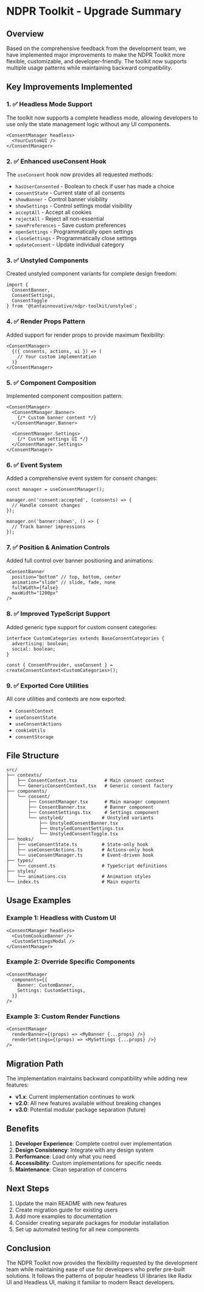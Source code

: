 # NDPR Toolkit - Upgrade Summary

## Overview

Based on the comprehensive feedback from the development team, we have implemented major improvements to make the NDPR Toolkit more flexible, customizable, and developer-friendly. The toolkit now supports multiple usage patterns while maintaining backward compatibility.

## Key Improvements Implemented

### 1. ✅ Headless Mode Support

The toolkit now supports a complete headless mode, allowing developers to use only the state management logic without any UI components.

```tsx
<ConsentManager headless>
  <YourCustomUI />
</ConsentManager>
```

### 2. ✅ Enhanced useConsent Hook

The `useConsent` hook now provides all requested methods:

- `hasUserConsented` - Boolean to check if user has made a choice
- `consentState` - Current state of all consents
- `showBanner` - Control banner visibility
- `showSettings` - Control settings modal visibility
- `acceptAll` - Accept all cookies
- `rejectAll` - Reject all non-essential
- `savePreferences` - Save custom preferences
- `openSettings` - Programmatically open settings
- `closeSettings` - Programmatically close settings
- `updateConsent` - Update individual category

### 3. ✅ Unstyled Components

Created unstyled component variants for complete design freedom:

```tsx
import { 
  ConsentBanner, 
  ConsentSettings, 
  ConsentToggle 
} from '@tantainnovative/ndpr-toolkit/unstyled';
```

### 4. ✅ Render Props Pattern

Added support for render props to provide maximum flexibility:

```tsx
<ConsentManager>
  {({ consents, actions, ui }) => (
    // Your custom implementation
  )}
</ConsentManager>
```

### 5. ✅ Component Composition

Implemented component composition pattern:

```tsx
<ConsentManager>
  <ConsentManager.Banner>
    {/* Custom banner content */}
  </ConsentManager.Banner>
  
  <ConsentManager.Settings>
    {/* Custom settings UI */}
  </ConsentManager.Settings>
</ConsentManager>
```

### 6. ✅ Event System

Added a comprehensive event system for consent changes:

```tsx
const manager = useConsentManager();

manager.on('consent:accepted', (consents) => {
  // Handle consent changes
});

manager.on('banner:shown', () => {
  // Track banner impressions
});
```

### 7. ✅ Position & Animation Controls

Added full control over banner positioning and animations:

```tsx
<ConsentBanner
  position="bottom" // top, bottom, center
  animation="slide" // slide, fade, none
  fullWidth={false}
  maxWidth="1200px"
/>
```

### 8. ✅ Improved TypeScript Support

Added generic type support for custom consent categories:

```tsx
interface CustomCategories extends BaseConsentCategories {
  advertising: boolean;
  social: boolean;
}

const { ConsentProvider, useConsent } = createConsentContext<CustomCategories>();
```

### 9. ✅ Exported Core Utilities

All core utilities and contexts are now exported:

- `ConsentContext`
- `useConsentState`
- `useConsentActions`
- `cookieUtils`
- `consentStorage`

## File Structure

```
src/
├── contexts/
│   ├── ConsentContext.tsx          # Main consent context
│   └── GenericConsentContext.tsx   # Generic consent factory
├── components/
│   └── consent/
│       ├── ConsentManager.tsx      # Main manager component
│       ├── ConsentBanner.tsx       # Banner component
│       ├── ConsentSettings.tsx     # Settings component
│       └── unstyled/              # Unstyled variants
│           ├── UnstyledConsentBanner.tsx
│           ├── UnstyledConsentSettings.tsx
│           └── UnstyledConsentToggle.tsx
├── hooks/
│   ├── useConsentState.ts         # State-only hook
│   ├── useConsentActions.ts       # Actions-only hook
│   └── useConsentManager.ts       # Event-driven hook
├── types/
│   └── consent.ts                 # TypeScript definitions
├── styles/
│   └── animations.css             # Animation styles
└── index.ts                       # Main exports
```

## Usage Examples

### Example 1: Headless with Custom UI
```tsx
<ConsentManager headless>
  <CustomCookieBanner />
  <CustomSettingsModal />
</ConsentManager>
```

### Example 2: Override Specific Components
```tsx
<ConsentManager
  components={{
    Banner: CustomBanner,
    Settings: CustomSettings,
  }}
/>
```

### Example 3: Custom Render Functions
```tsx
<ConsentManager
  renderBanner={(props) => <MyBanner {...props} />}
  renderSettings={(props) => <MySettings {...props} />}
/>
```

## Migration Path

The implementation maintains backward compatibility while adding new features:

- **v1.x**: Current implementation continues to work
- **v2.0**: All new features available without breaking changes
- **v3.0**: Potential modular package separation (future)

## Benefits

1. **Developer Experience**: Complete control over implementation
2. **Design Consistency**: Integrate with any design system
3. **Performance**: Load only what you need
4. **Accessibility**: Custom implementations for specific needs
5. **Maintenance**: Clean separation of concerns

## Next Steps

1. Update the main README with new features
2. Create migration guide for existing users
3. Add more examples to documentation
4. Consider creating separate packages for modular installation
5. Set up automated testing for all new components

## Conclusion

The NDPR Toolkit now provides the flexibility requested by the development team while maintaining ease of use for developers who prefer pre-built solutions. It follows the patterns of popular headless UI libraries like Radix UI and Headless UI, making it familiar to modern React developers.